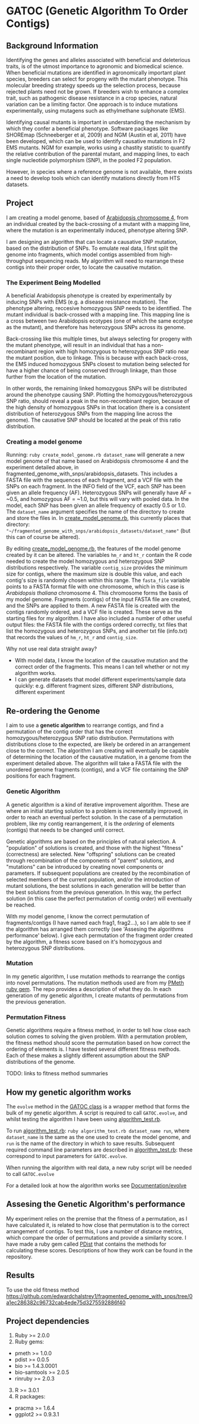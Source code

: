 GATOC (Genetic Algorithm To Order Contigs)
===========================

<!-- [![Build Status](https://drone.io/github.com/edwardchalstrey1/fragmented_genome_with_snps/status.png)](https://drone.io/github.com/edwardchalstrey1/fragmented_genome_with_snps/latest) -->

Background Information
------------

Identifying the genes and alleles associated with beneficial and deleterious traits, is of the utmost importance to agronomic and biomedical science. When beneficial mutations are identified in agronomically important plant species, breeders can select for progeny with the mutant phenotype. This molecular breeding strategy speeds up the selection process, because rejected plants need not be grown. If breeders wish to enhance a complex trait, such as pathogenic disease resistance in a crop species, natural variation can be a limiting factor. One approach is to induce mutations experimentally, using mutagens such as ethylmethane sulphonate (EMS).

Identifying causal mutants is important in understanding the mechanism by which they confer a beneficial phenotype. Software packages like SHOREmap (Schneeberger et al, 2009) and NGM (Austin et al, 2011) have been developed, which can be used to identify causative mutations in F2 EMS mutants. NGM for example, works using a chastity statistic to quantify the relative contribution of the parental mutant, and mapping lines, to each single nucleotide polymorphism (SNP), in the pooled F2 population.

However, in species where a reference genome is not available, there exists a need to develop tools which can identify mutations directly from HTS datasets.

Project
-----

I am creating a model genome, based of [Arabidopsis chromosome 4](https://github.com/edwardchalstrey1/fragmented_genome_with_snps/blob/master/TAIR10_chr4.fasta), from an individual created by the back-crossing of a mutant with a mapping line, where the mutation is an experimentally induced, phenotype altering SNP. 

I am designing an algorithm that can locate a causative SNP mutation, based on the distribution of SNPs. To emulate real data, I first split the genome into fragments, which model contigs assembled from high-throughput sequencing reads. My algorithm will need to rearrange these contigs into their proper order, to locate the causative mutation.

### The Experiment Being Modelled
 
A beneficial Arabidopsis phenotype is created by experimentally by inducing SNPs with EMS (e.g. a disease resistance mutation). The phenotype altering, reccesive homozygous SNP needs to be identified. The mutant individual is back-crossed with a mapping line. This mapping line is a cross between two Arabidopsis ecotypes (one of which the same ecotype as the mutant), and therefore has heterozygous SNPs across its genome.

Back-crossing like this multiple times, but always selecting for progeny with the mutant phenotype, will result in an individual that has a non-recombinant region with high homozygous to heterozygous SNP ratio near the mutant position, due to linkage. This is because with each back-cross, the EMS induced homozygous SNPs closest to mutation being selected for have a higher chance of being conserved through linkage, than those further from the location of the mutation. 

In other words, the remaining linked homozygous SNPs will be distributed around the phenotype causing SNP. Plotting the homozygous/heterozygous SNP ratio, should reveal a peak in the non-recombinant region, because of the high density of homozygous SNPs in that location (there is a consistent distribution of heterozygous SNPs from the mapping line across the genome). The causative SNP should be located at the peak of this ratio distribution.

### Creating a model genome

Running: ``ruby create_model_genome.rb dataset_name`` will generate a new model genome of that name based on Arabidopsis chromosome 4 and the experiment detailed above, in fragmented_genome_with_snps/arabidopsis_datasets. This includes a FASTA file with the sequences of each fragment, and a VCF file with the SNPs on each fragment. In the INFO field of the VCF, each SNP has been given an allele frequency (AF). Heterozygous SNPs will generally have AF = ~0.5, and homozygous AF = ~1.0, but this will vary with pooled data. In the model, each SNP has been given an allele frequency of exactly 0.5 or 1.0. The ``dataset_name`` argument specifies the name of the directory to create and store the files in. In [create_model_genome.rb](https://github.com/edwardchalstrey1/fragmented_genome_with_snps/blob/master/create_model_genome.rb), this currently places that directory: ``"~/fragmented_genome_with_snps/arabidopsis_datasets/dataset_name"`` (but this can of course be altered).

By editing [create_model_genome.rb](https://github.com/edwardchalstrey1/fragmented_genome_with_snps/blob/master/create_model_genome.rb), the features of the model genome created by it can be altered. The variables ``hm_r`` and ``ht_r`` contain the R code needed to create the model homozygous and heterozygous SNP distributions respectively. The variable ``contig_size`` provides the minimum size for contigs, where the maximum size is double this value, and each contig's size is randomly chosen within this range. The ``fasta_file`` variable points to a FASTA format file with one chromosome, which in this case is *Arabidopsis thaliana* chromosome 4. This chromosome forms the basis of my model genome. Fragments (contigs) of the input FASTA file are created, and the SNPs are applied to them. A new FASTA file is created with the contigs randomly ordered, and a VCF file is created. These serve as the starting files for my algorithm. I have also included a number of other useful output files: the FASTA file with the contigs ordered correctly, txt files that list the homozygous and heterozygous SNPs, and another txt file (info.txt) that records the values of ``hm_r``, ``ht_r`` and ``contig_size``.

Why not use real data straight away?
 - With model data, I know the location of the causative mutation and the correct order of the fragments. This means I can tell whether or not my algorithm works.
 - I can generate datasets that model different experiments/sample data quickly: e.g. different fragment sizes, different SNP distributions, different experiment

Re-ordering the Genome
----------

I aim to use a **genetic algorithm** to rearrange contigs, and find a permutation of the contig order that has the correct homozygous/heterozygous SNP ratio distribution. Permutations with distributions close to the expected, are likely be ordered in an arrangement close to the correct. The algorithm I am creating will eventually be capable of determining the location of the causative mutation, in a genome from the experiment detailed above. The algorithm will take a FASTA file with the unordered genome fragments (contigs), and a VCF file containing the SNP positions for each fragment.

### Genetic Algorithm

A genetic algorithm is a kind of iterative improvement algorithm. These are where an initial starting solution to a problem is incrementally improved, in order to reach an eventual perfect solution. In the case of a permutation problem, like my contig rearrangement, it is the *ordering* of elements (contigs) that needs to be changed until correct.

Genetic algorithms are based on the principles of natural selection. A "population" of solutions is created, and those with the highest "fitness" (correctness) are selected. New "offspring" solutions can be created through recombination of the components of "parent" solutions, and "mutations" can be introduced by creating novel components or parameters. If subsequent populations are created by the recombination of selected members of the current population, and/or the introduction of mutant solutions, the best solutions in each generation will be better than the best solutions from the previous generation. In this way, the perfect solution (in this case the perfect permutation of contig order) will eventually be reached.

With my model genome, I know the correct permutation of fragments/contigs (I have named each frag1, frag2...), so I am able to see if the algorithm has arranged them correctly (see 'Assesing the algorithms performance' below). I give each permutation of the fragment order created by the algorithm, a fitness score based on it's homozygous and heterozygous SNP distributions.

### Mutation

In my genetic algorithm, I use mutation methods to rearrange the contigs into novel permutations. The mutation methods used are from my [PMeth ruby gem](https://github.com/edwardchalstrey1/pmeth). The repo provides a description of what they do.
In each generation of my genetic algorithm, I create mutants of permutations from the previous generation.

### Permutation Fitness

Genetic algorithms require a fitness method, in order to tell how close each solution comes to solving the given problem. With a permutation problem, the fitness method should score the permutation based on how correct the ordering of elements is. I have tested several different fitness methods. Each of these makes a slightly different assumption about the SNP distributions of the genome.

TODO: links to fitness method summaries

How my genetic algorithm works
----------

The ``evolve`` method in the [GATOC class](https://github.com/edwardchalstrey1/fragmented_genome_with_snps/blob/master/lib/GATOC.rb) is a wrapper method that forms the bulk of my genetic algorithm. A script is required to call ``GATOC.evolve``, and whilst testing the algorithm I have been using [algorithm_test.rb](https://github.com/edwardchalstrey1/fragmented_genome_with_snps/blob/master/algorithm_test.rb).

To run [algorithm_test.rb](https://github.com/edwardchalstrey1/fragmented_genome_with_snps/blob/master/algorithm_test.rb): ``ruby algorithm_test.rb dataset_name run``, where ``dataset_name`` is the same as the one used to create the model genome, and ``run`` is the name of the directory in which to save results. Subsequent required command line parameters are described in [algorithm_test.rb](https://github.com/edwardchalstrey1/fragmented_genome_with_snps/blob/master/algorithm_test.rb): these correspond to input parameters for ``GATOC.evolve``.

When running the algorithm with real data, a new ruby script will be needed to call ``GATOC.evolve``

For a detailed look at how the algorithm works see [Documentation/evolve](https://github.com/edwardchalstrey1/fragmented_genome_with_snps/blob/master/Documentation/evolve.md)

Assesing the Genetic Algorithm's performance
---------------------------------------

My experiment relies on the premise that the fitness of a permutation, as I have calculated it, is related to how close that permutation is to the correct arrangement of contigs. To test this, I use a number of distance metrics, which compare the order of permutations and provide a similarity score. I have made a ruby gem called [PDist](https://github.com/edwardchalstrey1/pdist) that contains the methods for calculating these scores. Descriptions of how they work can be found in the repository.

Results
-----

To use the old fitness method https://github.com/edwardchalstrey1/fragmented_genome_with_snps/tree/0a1ec286382c96732cab4ede75d3275592886f40



Project dependencies
------------

1. Ruby >= 2.0.0
2. Ruby gems:
 - pmeth >= 1.0.0
 - pdist >= 0.0.5
 - bio >= 1.4.3.0001
 - bio-samtools >= 2.0.5
 - rinruby >= 2.0.3
3. R >= 3.0.1
4. R packages:
 - pracma >= 1.6.4
 - ggplot2 >= 0.9.3.1
